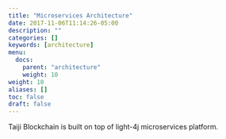 ```yaml
---
title: "Microservices Architecture"
date: 2017-11-06T11:14:26-05:00
description: ""
categories: []
keywords: [architecture]
menu:
  docs:
    parent: "architecture"
    weight: 10
weight: 10
aliases: []
toc: false
draft: false
---
```


Taiji Blockchain is built on top of light-4j microservices platform. 

[light-4j]: https://doc.networknt.com/